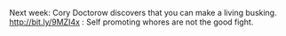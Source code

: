 Next week: Cory Doctorow discovers that you can make a living busking. http://bit.ly/9MZI4x : Self promoting whores are not the good fight.